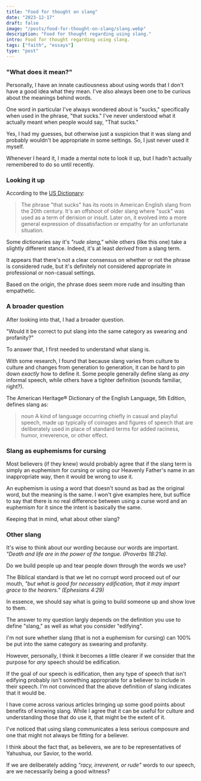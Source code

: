```yaml
---
title: "Food for thought on slang"
date: "2023-12-17"
draft: false
image: "/posts/food-for-thought-on-slang/slang.webp"
description: "Food for thought regarding using slang."
intro: Food for thought regarding using slang.
tags: ["faith", "essays"]
type: "post"
---
```



### "What does it mean?"

Personally, I have an innate cautiousness about using words that I don't have a good idea what they mean. I've also always been one to be curious about the meanings behind words.

One word in particular I've always wondered about is "sucks," specifically when used in the phrase, "that sucks." I've never understood what it actually meant when people would say, "That sucks."

Yes, I had my guesses, but otherwise just a suspicion that it was slang and probably wouldn't be appropriate in some settings. So, I just never used it myself.

Whenever I heard it, I made a mental note to look it up, but I hadn't actually remembered to do so until recently.


### Looking it up

According to the [US Dictionary](https://usdictionary.com/idioms/that-sucks/):

> The phrase "that sucks" has its roots in American English slang from the 20th century. It's an offshoot of older slang where "suck" was used as a term of derision or insult. Later on, it evolved into a more general expression of dissatisfaction or empathy for an unfortunate situation.

Some dictionaries say it's *"rude slang,"* while others (like this one) take a slightly different stance. Indeed, it's at least *derived* from a slang term.

It appears that there's not a clear consensus on whether or not the phrase is considered rude, but it's definitely not considered appropriate in professional or non-casual settings.

Based on the origin, the phrase does seem more rude and insulting than empathetic.


### A broader question

After looking into that, I had a broader question. 

"Would it be correct to put slang into the same category as swearing and profanity?"

To answer that, I first needed to understand what slang is. 

With some research, I found that because slang varies from culture to culture and changes from generation to generation, it can be hard to pin down *exactly* how to define it. Some people generally define slang as *any* informal speech, while others have a tighter definition (sounds familiar, right?).

The American Heritage® Dictionary of the English Language, 5th Edition, defines slang as:

> *noun* A kind of language occurring chiefly in casual and playful speech, made up typically of coinages and figures of speech that are deliberately used in place of standard terms for added raciness, humor, irreverence, or other effect.


### Slang as euphemisms for cursing

Most believers (if they knew) would probably agree that if the slang term is simply an euphemism for cursing or using our Heavenly Father's name in an inappropriate way, then it would be wrong to use it.

An euphemism is using a word that doesn't sound as bad as the original word, but the meaning is the same. I won't give examples here, but suffice to say that there is no real difference between using a curse word and an euphemism for it since the intent is basically the same.

Keeping that in mind, what about other slang?


### Other slang

It's wise to think about our wording because our words are important. *"Death and life are in the power of the tongue. (Proverbs 18:21a)*.

Do we build people up and tear people down through the words we use?

The Biblical standard is that we let no corrupt word proceed out of our mouth, *"but what is good for necessary edification, that it may impart grace to the hearers." (Ephesians 4:29)* 

In essence, we should say what is going to build someone up and show love to them.

The answer to my question largly depends on the definition you use to define "slang," as well as what you consider "edifying".

I'm not sure whether slang (that is not a euphemism for cursing) can 100% be put into the same category as swearing and profanity. 

However, personally, I think it becomes a little clearer if we consider that the purpose for *any* speech should be edification.

If the goal of our speech is edification, then any type of speech that isn't edifying probably isn't something appropriate for a believer to include in their speech. I'm not convinced that the above definition of slang indicates that it would be.

I have come across various articles bringing up some good points about benefits of knowing slang. While I agree that it can be useful for culture and understanding those that do use it, that might be the extent of it.

I've noticed that using slang communicates a less serious composure and one that might not always be fitting for a believer. 

I think about the fact that, as believers, we are to be representatives of Yahushua, our Savior, to the world. 

If we are deliberately adding *"racy, irreverent, or rude"* words to our speech, are we necessarily being a good witness?
